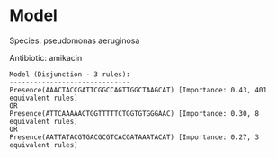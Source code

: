 
# Model

Species: pseudomonas aeruginosa

Antibiotic: amikacin

```
Model (Disjunction - 3 rules):
------------------------------
Presence(AAACTACCGATTCGGCCAGTTGGCTAAGCAT) [Importance: 0.43, 401 equivalent rules]
OR
Presence(ATTCAAAAACTGGTTTTTCTGGTGTGGGAAC) [Importance: 0.30, 8 equivalent rules]
OR
Presence(AATTATACGTGACGCGTCACGATAAATACAT) [Importance: 0.27, 3 equivalent rules]

```

